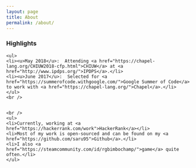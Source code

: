 ```yaml
---
layout: page
title: About
permalink: /about/
---
```


<p align="center">
	<h3>Highlights</h3>

	<ul>
	<li><u>May 2018</u>:  Attending <a href="https://chapel-lang.org/CHIUW2018-cfp.html">CHIUW</a> at <a href="http://www.ipdps.org/">IPDPS</a>.</li>
	<li><u>June 2017</u>:  Selected for <a href="https://summerofcode.withgoogle.com/">Google Summer of Code</a> to work with <a href="https://chapel-lang.org/">Chapel</a>.</li>
	</ul>
	<br />
	
	
	<br />
	<ul>
	<li>Currently, working at <a href="https://hackerrank.com/work">HackerRank</a></li>
	<li>Most of my work is open-sourced and can be found on my <a href="https://github.com/saru95">Github</a>.</li>
	<li>I also <a href="https://steamcommunity.com/id/rgbimbochamp/">game</a> quite often.</li>
	</ul>
</p>

